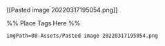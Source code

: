 <span class='gallery-span-info'> [[Pasted image 20220317195054.png]] </span>

%% Place Tags Here %%
```gallery-info
imgPath=08-Assets/Pasted image 20220317195054.png
```
